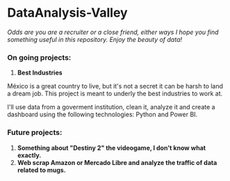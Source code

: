 # DataAnalysis-Valley
*Odds are you are a recruiter or a close friend, either ways I hope you find something useful in this repository. Enjoy the beauty of data!*

### On going projects:
1. **Best Industries**

  México is a great country to live, but it's not a secret it can be harsh to land a dream job. This project is meant to underly the best industries to work at.
  
  I'll use data from a goverment institution, clean it, analyze it and create a dashboard using the following technologies: Python and Power BI.

### Future projects:
1. **Something about "Destiny 2" the videogame, I don't know what exactly.**
2. **Web scrap Amazon or Mercado Libre and analyze the traffic of data related to mugs.**
